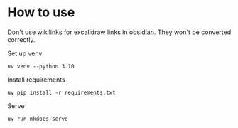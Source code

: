 # How to use

Don't use wikilinks for excalidraw links in obsidian.
They won't be converted correctly.


Set up venv
```
uv venv --python 3.10
```

Install requirements

```
uv pip install -r requirements.txt
```

Serve
```
uv run mkdocs serve
```
